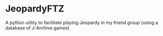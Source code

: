 # JeopardyFTZ
A python utility to facilitate playing Jeopardy in my friend group (using a database of J-Archive games)

